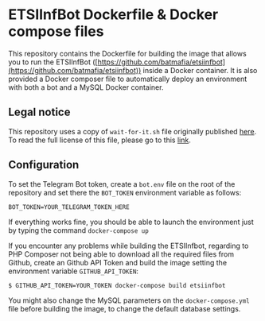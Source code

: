 # ETSIInfBot Dockerfile & Docker compose files

This repository contains the Dockerfile for building the image that allows you to run the ETSIInfBot ([https://github.com/batmafia/etsiinfbot](https://github.com/batmafia/etsiinfbot)) inside a Docker container. It is also provided a Docker composer file to automatically deploy an environment with both a bot and a MySQL Docker container.

## Legal notice

This repository uses a copy of `wait-for-it.sh` file originally published [here](https://github.com/vishnubob/wait-for-it/blob/54d1f0bfeb6557adf8a3204455389d0901652242/wait-for-it.sh). To read the full license of this file, please go to this [link](https://github.com/vishnubob/wait-for-it/blob/54d1f0bfeb6557adf8a3204455389d0901652242/LICENSE).

## Configuration

To set the Telegram Bot token, create a `bot.env` file on the root of the repository and set there the `BOT_TOKEN` environment variable as follows:
```
BOT_TOKEN=YOUR_TELEGRAM_TOKEN_HERE
```

If everything works fine, you should be able to launch the environment just by typing the command `docker-compose up`

If you encounter any problems while building the ETSIInfbot, regarding to PHP Composer not being able to download all the required files from Github, create an Github API Token and build the image setting the environment variable `GITHUB_API_TOKEN`:

```
$ GITHUB_API_TOKEN=YOUR_TOKEN docker-compose build etsiinfbot
```

You might also change the MySQL parameters on the `docker-compose.yml` file before building the image, to change the default database settings.

